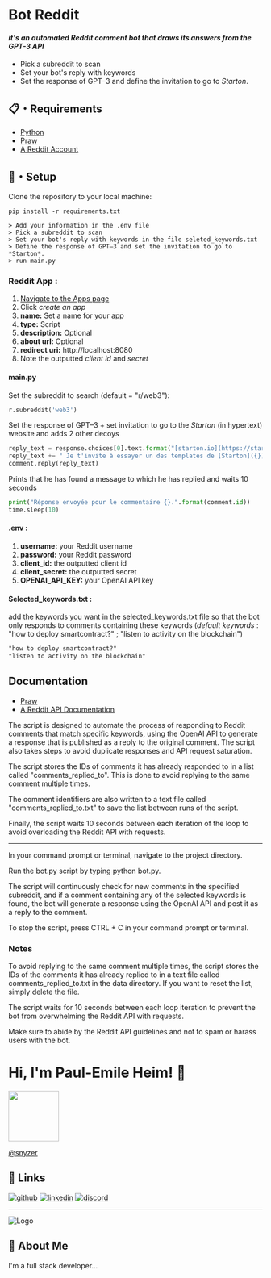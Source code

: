# Bot Reddit
#### *it's an automated Reddit comment bot that draws its answers from the GPT-3 API*
  - Pick a subreddit to scan
  - Set your bot's reply with keywords
  - Set the response of GPT–3 and define the invitation to go to *Starton*.


## 📋・Requirements
  - [Python](https://www.python.org/downloads/)
  - [Praw](https://praw.readthedocs.io/en/latest/getting_started/installation.html)
  - [A Reddit Account](https://www.reddit.com/register/)
## 🚀・Setup
Clone the repository to your local machine:
```sh-session
pip install -r requirements.txt
```
```sh-session
> Add your information in the .env file
> Pick a subreddit to scan
> Set your bot's reply with keywords in the file seleted_keywords.txt
> Define the response of GPT–3 and set the invitation to go to *Starton*.
> run main.py
```


### Reddit App :
1. [Navigate to the Apps page ](https://www.reddit.com/dev/api)
2. Click *create an app*
3. **name:** Set a name for your app
4. **type:** Script
5. **description:** Optional
6. **about url:** Optional
7. **redirect uri:** http://localhost:8080
8. Note the outputted *client id* and *secret*

#### main.py
Set the subreddit to search (default = "r/web3"):
```python
r.subreddit('web3')
```
Set the response of GPT–3 + set invitation to go to the *Starton* (in hypertext) website and adds 2 other decoys
``` python
reply_text = response.choices[0].text.format("[starton.io](https://starton.io/)")
reply_text += " Je t'invite à essayer un des templates de [Starton]({}).".format("[starton.io](https://starton.io/)")
comment.reply(reply_text)
```
Prints that he has found a message to which he has replied
and waits 10 seconds
``` python
print("Réponse envoyée pour le commentaire {}.".format(comment.id))
time.sleep(10)
```
#### .env :
1. **username:** your Reddit username
2. **password:** your Reddit password
3. **client_id:** the outputted client id
4. **client_secret:** the outputted secret
5. **OPENAI_API_KEY:** your OpenAI API key

#### Selected_keywords.txt :
add the keywords you want in the selected_keywords.txt file so that the bot only responds to comments containing these keywords (*default keywords* : "how to deploy smartcontract?"
; "listen to activity on the blockchain")
```txt
"how to deploy smartcontract?"
"listen to activity on the blockchain"
```
## Documentation

- [Praw](https://praw.readthedocs.io/en/latest/getting_started/installation.html)
- [A Reddit API Documentation](https://www.reddit.com/dev/api)

The script is designed to automate the process of responding to Reddit comments that match specific keywords, using the OpenAI API to generate a response that is published as a reply to the original comment. The script also takes steps to avoid duplicate responses and API request saturation.

The script stores the IDs of comments it has already responded to in a list called "comments_replied_to". This is done to avoid replying to the same comment multiple times.

The comment identifiers are also written to a text file called "comments_replied_to.txt" to save the list between runs of the script.

Finally, the script waits 10 seconds between each iteration of the loop to avoid overloading the Reddit API with requests.


-----
In your command prompt or terminal, navigate to the project directory.

Run the bot.py script by typing python bot.py.

The script will continuously check for new comments in the specified subreddit, and if a comment containing any of the selected keywords is found, the bot will generate a response using the OpenAI API and post it as a reply to the comment.

To stop the script, press CTRL + C in your command prompt or terminal.

### Notes
To avoid replying to the same comment multiple times, the script stores the IDs of the comments it has already replied to in a text file called comments_replied_to.txt in the data directory. If you want to reset the list, simply delete the file.

The script waits for 10 seconds between each loop iteration to prevent the bot from overwhelming the Reddit API with requests.

Make sure to abide by the Reddit API guidelines and not to spam or harass users with the bot.
# Hi, I'm Paul-Emile Heim! 👋

<img src="https://i.imgur.com/OL5xQWZ.png" width="100" height="100">


 [@snyzer](https://github.com/snyzeroff)



## 🔗 Links
[![github](https://img.shields.io/badge/github-000?style=for-the-badge&logo=github&logoColor=white)](https://github.com/snyzeroff)
[![linkedin](https://img.shields.io/badge/linkedin-0A66C2?style=for-the-badge&logo=linkedin&logoColor=white)](https://www.linkedin.com/in/paul-ehm-3bb478266/)
[![discord](https://img.shields.io/badge/Discord-4169E1?style=for-the-badge&logo=discord&logoColor=white)](https://discordapp.com/users/691571567863398430)


-----
![Logo](https://i.imgur.com/c4O6h1Q.png)
## 🚀 About Me
I'm a full stack developer...

